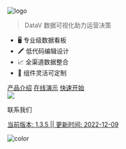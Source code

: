 ![logo](_media/logo.svg)

> DataV 数据可视化助力运营决策

- 🖥︎ 专业级数据看板
- 🖍 低代码编辑设计
- 📈 全渠道数据整合
- 🚀 组件灵活可定制

<div class='buttons'>
<a href='_media/file/datav.pdf' target='_blank' download="DataV产品介绍.pdf"><span>产品介绍</span></a>
<a href='http://114.115.215.240:18080/' target='_blank'><span>在线演示</span></a>
<a href='/#/docs/' target='_blank'><span>快速开始</span></a>
</div>



<!--体验移动端的弹框-->
<div class='mini_qr' id="kefu">
<img
  src='https://minio.pigx.vip/oss/1654697752.png'>
<p>联系我们</p>
</div>

<div class='beian' id="kefu">
<a href='http://beian.miit.gov.cn'>
<p>当前版本: 1.3.5  || 更新时间: 2022-12-09</p>
</a>
</div>

![color](#f0f0f0)

